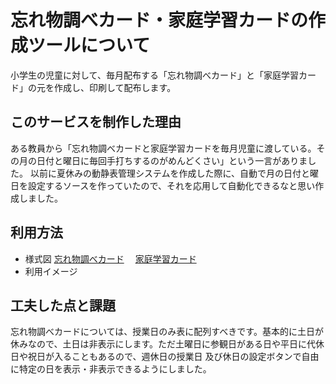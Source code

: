 # 忘れ物調べカード・家庭学習カードの作成ツールについて
小学生の児童に対して、毎月配布する「忘れ物調べカード」と「家庭学習カード」の元を作成し、印刷して配布します。
## このサービスを制作した理由
ある教員から「忘れ物調べカードと家庭学習カードを毎月児童に渡している。その月の日付と曜日に毎回手打ちするのがめんどくさい」という一言がありました。
以前に夏休みの動静表管理システムを作成した際に、自動で月の日付と曜日を設定するソースを作っていたので、それを応用して自動化できるなと思い作成しました。
## 利用方法
 - 様式図
   [忘れ物調べカード](https://drive.google.com/file/d/17LNQWazuVmQWVNMQsr38Ehom2gIGWyon/view?usp=drive_link)　
   [家庭学習カード](https://drive.google.com/file/d/1yESOMmqqOkJUpTPyz4YXNcbtLbIWrCG0/view?usp=drive_link)　
 - 利用イメージ
   
## 工夫した点と課題
忘れ物調べカードについては、授業日のみ表に配列すべきです。基本的に土日が休みなので、土日は非表示にします。ただ土曜日に参観日がある日や平日に代休日や祝日が入ることもあるので、週休日の授業日
及び休日の設定ボタンで自由に特定の日を表示・非表示できるようにしました。
